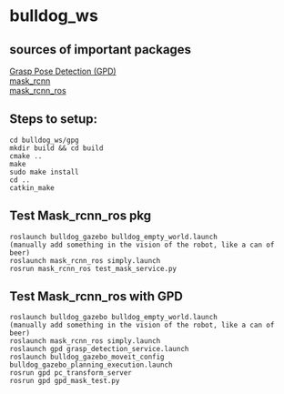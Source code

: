 # bulldog_ws
## sources of important packages
[Grasp Pose Detection (GPD)](https://github.com/atenpas/gpd)  
[mask_rcnn](https://github.com/matterport/Mask_RCNN)  
[mask_rcnn_ros](https://github.com/qixuxiang/mask_rcnn_ros)
## Steps to setup:  
```
cd bulldog_ws/gpg   
mkdir build && cd build  
cmake ..  
make  
sudo make install  
cd ..  
catkin_make  
```
## Test Mask_rcnn_ros pkg
```
roslaunch bulldog_gazebo bulldog_empty_world.launch  
(manually add something in the vision of the robot, like a can of beer)  
roslaunch mask_rcnn_ros simply.launch  
rosrun mask_rcnn_ros test_mask_service.py  
```
## Test Mask_rcnn_ros with GPD
```
roslaunch bulldog_gazebo bulldog_empty_world.launch  
(manually add something in the vision of the robot, like a can of beer)  
roslaunch mask_rcnn_ros simply.launch  
roslaunch gpd grasp_detection_service.launch  
roslaunch bulldog_gazebo_moveit_config bulldog_gazebo_planning_execution.launch  
rosrun gpd pc_transform_server
rosrun gpd gpd_mask_test.py  
```
